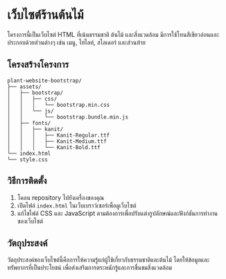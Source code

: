 # เว็บไซต์ร้านต้นไม้

โครงการนี้เป็นเว็บไซต์ HTML ที่เน้นธรรมชาติ ต้นไม้ และสิ่งแวดล้อม มีการใช้โทนสีเขียวอ่อนและประกอบด้วยส่วนต่างๆ เช่น เมนู, ไฮไลท์, สไลเดอร์ และส่วนท้าย

## โครงสร้างโครงการ

```
plant-website-bootstrap/
├── assets/
│   ├── bootstrap/
│   │   ├── css/
│   │   │   └── bootstrap.min.css
│   │   └── js/
│   │       └── bootstrap.bundle.min.js
│   ├── fonts/
│   │   ├── kanit/
│   │   │   ├── Kanit-Regular.ttf
│   │   │   ├── Kanit-Medium.ttf
│   │   │   └── Kanit-Bold.ttf
└── index.html
└── style.css
```

## วิธีการติดตั้ง

1. โคลน repository ไปยังเครื่องของคุณ
2. เปิดไฟล์ `index.html` ในเว็บเบราว์เซอร์เพื่อดูเว็บไซต์
3. แก้ไขไฟล์ CSS และ JavaScript ตามต้องการเพื่อปรับแต่งรูปลักษณ์และฟังก์ชันการทำงานของเว็บไซต์

## วัตถุประสงค์

วัตถุประสงค์ของเว็บไซต์นี้คือการให้ความรู้แก่ผู้ใช้เกี่ยวกับธรรมชาติและต้นไม้ โดยให้ข้อมูลและทรัพยากรที่เป็นประโยชน์ เพื่อส่งเสริมการตระหนักรู้และการชื่นชมสิ่งแวดล้อม